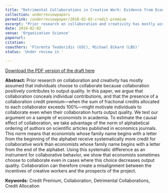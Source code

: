 ```yaml
---
title: "Detrimental Collaborations in Creative Work: Evidence from Economics"
collection: underreviewpapers
permalink: /underreviewpaper/2018-02-02-credit-premium
excerpt: "Prior research on collaboration and creativity has mostly assumed that individuals choose to collaborate because collaboration positively contributes to output quality. In this paper, we argue that collaboration conceals individual contributions, and that the presence of a collaboration credit premium—when the sum of fractional credits allocated to each collaborator exceeds 100%—might motivate individuals to collaborate even when their collaboration hurts output quality. We test our argument..."
date: 2019-02-02
venue: 'Organization Science'
paperurl: 
citation:
coauthors: 'Florenta Teodoridis (USC), Michael Bikard (LBS)'
status: 'Under review in '

---
```

[Download the PDF version of the draft here](/files/detrimental_collaborations.pdf)

<b>Abstract:</b> Prior research on collaboration and creativity has mostly assumed that individuals choose to collaborate because collaboration positively contributes to output quality. In this paper, we argue that collaboration conceals individual contributions, and that the presence of a collaboration credit premium—when the sum of fractional credits allocated to each collaborator exceeds 100%—might motivate individuals to collaborate even when their collaboration hurts output quality. We test our argument on a sample of economists in academia. To estimate the causal effect of collaboration, we take advantage of the norm of alphabetical ordering of authors on scientific articles published in economics journals. This norm means that economists whose family name begins with a letter from the beginning of the alphabet receive systematically more credit for collaborative work than economists whose family name begins with a letter from the end of the alphabet. Using this systematic difference as an instrument for collaborative behavior, we show that economists sometimes choose to collaborate even in cases where this choice decreases output quality. Collaboration can therefore create a misalignment between the incentives of creative workers and the prospects of the project.

<b>Keywords:</b> Credit Premium, Collaboration, Detrimental Collaborations, Credit Allocation

